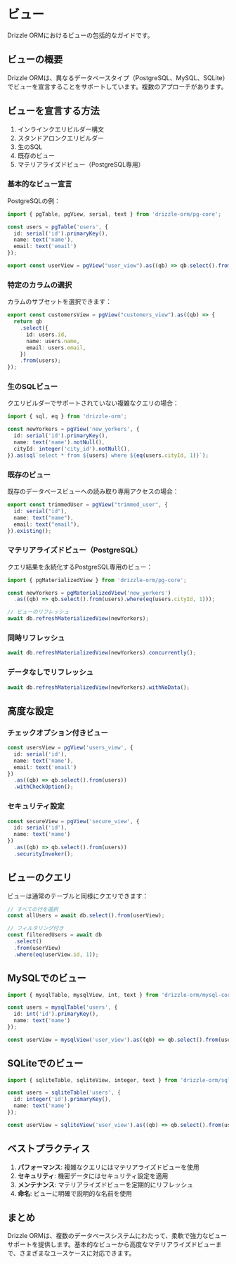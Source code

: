 # ビュー

Drizzle ORMにおけるビューの包括的なガイドです。

## ビューの概要

Drizzle ORMは、異なるデータベースタイプ（PostgreSQL、MySQL、SQLite）でビューを宣言することをサポートしています。複数のアプローチがあります。

## ビューを宣言する方法

1. インラインクエリビルダー構文
2. スタンドアロンクエリビルダー
3. 生のSQL
4. 既存のビュー
5. マテリアライズドビュー（PostgreSQL専用）

### 基本的なビュー宣言

PostgreSQLの例：

```typescript
import { pgTable, pgView, serial, text } from 'drizzle-orm/pg-core';

const users = pgTable('users', {
  id: serial('id').primaryKey(),
  name: text('name'),
  email: text('email')
});

export const userView = pgView("user_view").as((qb) => qb.select().from(users));
```

### 特定のカラムの選択

カラムのサブセットを選択できます：

```typescript
export const customersView = pgView("customers_view").as((qb) => {
  return qb
    .select({
      id: users.id,
      name: users.name,
      email: users.email,
    })
    .from(users);
});
```

### 生のSQLビュー

クエリビルダーでサポートされていない複雑なクエリの場合：

```typescript
import { sql, eq } from 'drizzle-orm';

const newYorkers = pgView('new_yorkers', {
  id: serial('id').primaryKey(),
  name: text('name').notNull(),
  cityId: integer('city_id').notNull(),
}).as(sql`select * from ${users} where ${eq(users.cityId, 1)}`);
```

### 既存のビュー

既存のデータベースビューへの読み取り専用アクセスの場合：

```typescript
export const trimmedUser = pgView("trimmed_user", {
  id: serial("id"),
  name: text("name"),
  email: text("email"),
}).existing();
```

### マテリアライズドビュー（PostgreSQL）

クエリ結果を永続化するPostgreSQL専用のビュー：

```typescript
import { pgMaterializedView } from 'drizzle-orm/pg-core';

const newYorkers = pgMaterializedView('new_yorkers')
  .as((qb) => qb.select().from(users).where(eq(users.cityId, 1)));

// ビューのリフレッシュ
await db.refreshMaterializedView(newYorkers);
```

### 同時リフレッシュ

```typescript
await db.refreshMaterializedView(newYorkers).concurrently();
```

### データなしでリフレッシュ

```typescript
await db.refreshMaterializedView(newYorkers).withNoData();
```

## 高度な設定

### チェックオプション付きビュー

```typescript
const usersView = pgView('users_view', {
  id: serial('id'),
  name: text('name'),
  email: text('email')
})
  .as((qb) => qb.select().from(users))
  .withCheckOption();
```

### セキュリティ設定

```typescript
const secureView = pgView('secure_view', {
  id: serial('id'),
  name: text('name')
})
  .as((qb) => qb.select().from(users))
  .securityInvoker();
```

## ビューのクエリ

ビューは通常のテーブルと同様にクエリできます：

```typescript
// すべての行を選択
const allUsers = await db.select().from(userView);

// フィルタリング付き
const filteredUsers = await db
  .select()
  .from(userView)
  .where(eq(userView.id, 1));
```

## MySQLでのビュー

```typescript
import { mysqlTable, mysqlView, int, text } from 'drizzle-orm/mysql-core';

const users = mysqlTable('users', {
  id: int('id').primaryKey(),
  name: text('name')
});

const userView = mysqlView('user_view').as((qb) => qb.select().from(users));
```

## SQLiteでのビュー

```typescript
import { sqliteTable, sqliteView, integer, text } from 'drizzle-orm/sqlite-core';

const users = sqliteTable('users', {
  id: integer('id').primaryKey(),
  name: text('name')
});

const userView = sqliteView('user_view').as((qb) => qb.select().from(users));
```

## ベストプラクティス

1. **パフォーマンス**: 複雑なクエリにはマテリアライズドビューを使用
2. **セキュリティ**: 機密データにはセキュリティ設定を適用
3. **メンテナンス**: マテリアライズドビューを定期的にリフレッシュ
4. **命名**: ビューに明確で説明的な名前を使用

## まとめ

Drizzle ORMは、複数のデータベースシステムにわたって、柔軟で強力なビューサポートを提供します。基本的なビューから高度なマテリアライズドビューまで、さまざまなユースケースに対応できます。
